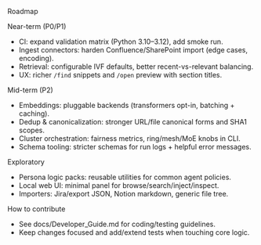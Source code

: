 Roadmap

Near-term (P0/P1)
- CI: expand validation matrix (Python 3.10–3.12), add smoke run.
- Ingest connectors: harden Confluence/SharePoint import (edge cases, encoding).
- Retrieval: configurable IVF defaults, better recent-vs-relevant balancing.
- UX: richer `/find` snippets and `/open` preview with section titles.

Mid-term (P2)
- Embeddings: pluggable backends (transformers opt-in, batching + caching).
- Dedup & canonicalization: stronger URL/file canonical forms and SHA1 scopes.
- Cluster orchestration: fairness metrics, ring/mesh/MoE knobs in CLI.
- Schema tooling: stricter schemas for run logs + helpful error messages.

Exploratory
- Persona logic packs: reusable utilities for common agent policies.
- Local web UI: minimal panel for browse/search/inject/inspect.
- Importers: Jira/export JSON, Notion markdown, generic file tree.

How to contribute
- See docs/Developer_Guide.md for coding/testing guidelines.
- Keep changes focused and add/extend tests when touching core logic.

